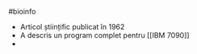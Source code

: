 #bioinfo 
- Articol științific publicat în 1962
- A descris un program complet pentru [[IBM 7090]] 
- 